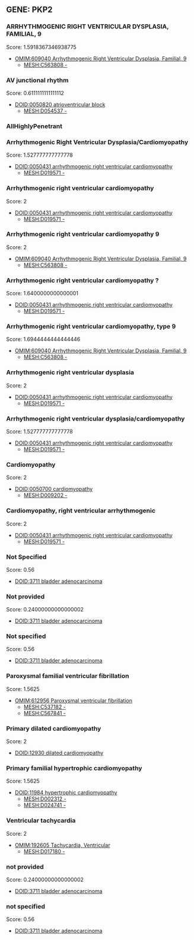 
## GENE: PKP2

### ARRHYTHMOGENIC RIGHT VENTRICULAR DYSPLASIA, FAMILIAL, 9

Score: 1.5918367346938775

 * [OMIM:609040 Arrhythmogenic Right Ventricular Dysplasia, Familial, 9](http://beta.monarchinitiative.org/disease/OMIM:609040)
    * [MESH:C563808 -](http://beta.monarchinitiative.org/disease/MESH:C563808)

### AV junctional rhythm

Score: 0.6111111111111112

 * [DOID:0050820 atrioventricular block](http://beta.monarchinitiative.org/disease/DOID:0050820)
    * [MESH:D054537 -](http://beta.monarchinitiative.org/disease/MESH:D054537)

### AllHighlyPenetrant

### Arrhythmogenic Right Ventricular Dysplasia/Cardiomyopathy

Score: 1.527777777777778

 * [DOID:0050431 arrhythmogenic right ventricular cardiomyopathy](http://beta.monarchinitiative.org/disease/DOID:0050431)
    * [MESH:D019571 -](http://beta.monarchinitiative.org/disease/MESH:D019571)

### Arrhythmogenic right ventricular cardiomyopathy

Score: 2

 * [DOID:0050431 arrhythmogenic right ventricular cardiomyopathy](http://beta.monarchinitiative.org/disease/DOID:0050431)
    * [MESH:D019571 -](http://beta.monarchinitiative.org/disease/MESH:D019571)

### Arrhythmogenic right ventricular cardiomyopathy 9

Score: 2

 * [OMIM:609040 Arrhythmogenic Right Ventricular Dysplasia, Familial, 9](http://beta.monarchinitiative.org/disease/OMIM:609040)
    * [MESH:C563808 -](http://beta.monarchinitiative.org/disease/MESH:C563808)

### Arrhythmogenic right ventricular cardiomyopathy ?

Score: 1.6400000000000001

 * [DOID:0050431 arrhythmogenic right ventricular cardiomyopathy](http://beta.monarchinitiative.org/disease/DOID:0050431)
    * [MESH:D019571 -](http://beta.monarchinitiative.org/disease/MESH:D019571)

### Arrhythmogenic right ventricular cardiomyopathy, type 9

Score: 1.6944444444444446

 * [OMIM:609040 Arrhythmogenic Right Ventricular Dysplasia, Familial, 9](http://beta.monarchinitiative.org/disease/OMIM:609040)
    * [MESH:C563808 -](http://beta.monarchinitiative.org/disease/MESH:C563808)

### Arrhythmogenic right ventricular dysplasia

Score: 2

 * [DOID:0050431 arrhythmogenic right ventricular cardiomyopathy](http://beta.monarchinitiative.org/disease/DOID:0050431)
    * [MESH:D019571 -](http://beta.monarchinitiative.org/disease/MESH:D019571)

### Arrhythmogenic right ventricular dysplasia/cardiomyopathy

Score: 1.527777777777778

 * [DOID:0050431 arrhythmogenic right ventricular cardiomyopathy](http://beta.monarchinitiative.org/disease/DOID:0050431)
    * [MESH:D019571 -](http://beta.monarchinitiative.org/disease/MESH:D019571)

### Cardiomyopathy

Score: 2

 * [DOID:0050700 cardiomyopathy](http://beta.monarchinitiative.org/disease/DOID:0050700)
    * [MESH:D009202 -](http://beta.monarchinitiative.org/disease/MESH:D009202)

### Cardiomyopathy, right ventricular arrhythmogenic

Score: 2

 * [DOID:0050431 arrhythmogenic right ventricular cardiomyopathy](http://beta.monarchinitiative.org/disease/DOID:0050431)
    * [MESH:D019571 -](http://beta.monarchinitiative.org/disease/MESH:D019571)

### Not Specified

Score: 0.56

 * [DOID:3711 bladder adenocarcinoma](http://beta.monarchinitiative.org/disease/DOID:3711)

### Not provided

Score: 0.24000000000000002

 * [DOID:3711 bladder adenocarcinoma](http://beta.monarchinitiative.org/disease/DOID:3711)

### Not specified

Score: 0.56

 * [DOID:3711 bladder adenocarcinoma](http://beta.monarchinitiative.org/disease/DOID:3711)

### Paroxysmal familial ventricular fibrillation

Score: 1.5625

 * [OMIM:612956 Paroxysmal ventricular fibrillation](http://beta.monarchinitiative.org/disease/OMIM:612956)
    * [MESH:C537182 -](http://beta.monarchinitiative.org/disease/MESH:C537182)
    * [MESH:C567841 -](http://beta.monarchinitiative.org/disease/MESH:C567841)

### Primary dilated cardiomyopathy

Score: 2

 * [DOID:12930 dilated cardiomyopathy](http://beta.monarchinitiative.org/disease/DOID:12930)

### Primary familial hypertrophic cardiomyopathy

Score: 1.5625

 * [DOID:11984 hypertrophic cardiomyopathy](http://beta.monarchinitiative.org/disease/DOID:11984)
    * [MESH:D002312 -](http://beta.monarchinitiative.org/disease/MESH:D002312)
    * [MESH:D024741 -](http://beta.monarchinitiative.org/disease/MESH:D024741)

### Ventricular tachycardia

Score: 2

 * [OMIM:192605 Tachycardia, Ventricular](http://beta.monarchinitiative.org/disease/OMIM:192605)
    * [MESH:D017180 -](http://beta.monarchinitiative.org/disease/MESH:D017180)

### not provided

Score: 0.24000000000000002

 * [DOID:3711 bladder adenocarcinoma](http://beta.monarchinitiative.org/disease/DOID:3711)

### not specified

Score: 0.56

 * [DOID:3711 bladder adenocarcinoma](http://beta.monarchinitiative.org/disease/DOID:3711)
